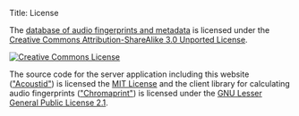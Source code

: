Title: License

The [database of audio fingerprints and metadata][db] is licensed under the
[Creative Commons Attribution-ShareAlike 3.0 Unported License][cc].

[![Creative Commons License](http://i.creativecommons.org/l/by-sa/3.0/88x31.png)][cc]

The source code for the server application including this website
(["Acoustid"][server]) is licensed the [MIT License][mit]
and the client library for calculating audio fingerprints (["Chromaprint"][fp])
is licensed under the [GNU Lesser General Public License 2.1][lgpl2].

[db]: http://wiki.acoustid.org/wiki/Database
[cc]: http://creativecommons.org/licenses/by-sa/3.0/
[server]: http://wiki.acoustid.org/wiki/Server
[fp]: http://wiki.acoustid.org/wiki/Chromaprint
[gpl3]: http://www.gnu.org/licenses/gpl-3.0.html
[lgpl2]: http://www.gnu.org/licenses/lgpl-2.1.html
[mit]: http://creativecommons.org/licenses/MIT/
